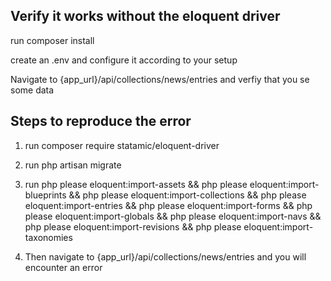 ## Verify it works without the eloquent driver
run composer install

create an .env and configure it according to your setup 

Navigate to {app_url}/api/collections/news/entries
and verfiy that you se some data

## Steps to reproduce the error

1. run composer require statamic/eloquent-driver
2. run php artisan migrate
3. run php please eloquent:import-assets &&
php please eloquent:import-blueprints &&
php please eloquent:import-collections &&
php please eloquent:import-entries &&
php please eloquent:import-forms &&
php please eloquent:import-globals &&
php please eloquent:import-navs &&
php please eloquent:import-revisions &&
php please eloquent:import-taxonomies

1. Then navigate to {app_url}/api/collections/news/entries 
and you will encounter an error
